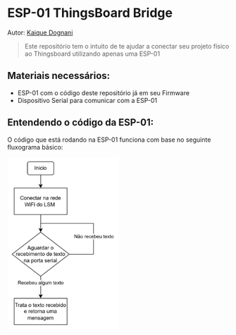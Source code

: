 # ESP-01 ThingsBoard Bridge

Autor: [Kaique Dognani](https://github.com/kaiqued1)

> Este repositório tem o intuito de te ajudar a conectar seu projeto físico ao Thingsboard utilizando apenas uma ESP-01

## Materiais necessários:
- ESP-01 com o código deste repositório já em seu Firmware
- Dispositivo Serial para comunicar com a ESP-01

## Entendendo o código da ESP-01:

O código que está rodando na ESP-01 funciona com base no seguinte fluxograma básico:

<img src="Images/fluxograma_basico.png" width=50% height=50%>